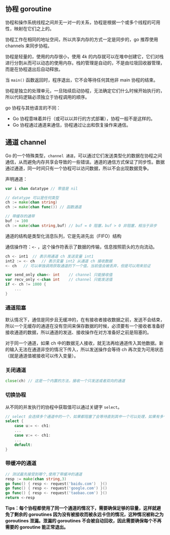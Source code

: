 ## 协程 goroutine

协程和操作系统线程之间并无一对一的关系，协程是根据一个或多个线程的可用性，映射在它们之上的。

协程工作在相同的地址空间，所以共享内存的方式一定是同步的，go 推荐使用 channels 来同步协程。

协程是轻量的，使用的内存很小，使用 4k 的内存就可以在堆中创建它，它们对栈进行分割从而可以动态的使用内存。栈的管理是自动的，不是由垃圾回收器管理，而是在协程退出后自动释放。

当 `main()` 函数返回时，程序退出，它不会等待任何其他非 main 协程的结束。

协程是独立的处理单元，一旦陆续启动协程，无法确定它们什么时候开始执行的，所以代码逻辑必须独立于协程调用的顺序。

go 协程与其他语言的不同：

- Go 协程意味着并行（或可以以并行的方式部署），协程一般不是这样的。
- Go 协程通过通道来通信，协程通过让出和恢复操作来通信。

## 通道 channel

Go 的一个特殊类型，`channel 通道`，可以通过它们发送类型化的数据在协程之间通信，从而避免内存共享会导致的一些错误。通道的通信方式保证了同步性。数据通过通道，同一时间只有一个协程可以访问数据，所以不会出现数据竞争。

声明通道：

```go
var i chan datatype	// 零值是 nil

// datatype 可以是任何类型
ch := make(chan string)
ch := make(chan func()) // 函数通道

// 带缓存的通带
buf := 100
ch := make(chan string,buf) // buf = 0 阻塞，buf > 0 非阻塞，相当于异步
```

通道的结构是类型化消息队列，它是先进先出（FIFO）结构

通信操作符：`<-` ，这个操作符表示了数据的传输，信息按照箭头的方向流动。

```go
ch <- int1 	// 表示用通道 ch 发送变量 int1
int2 := <- ch	// 表示变量 int2 从通道 ch 接收数据
<- ch	// 可以单独调用获取通道的下一个值，当前值会被丢弃，但是可以用来验证

var send_only chan<- int	// channel 只能接收值
var recv_only <-chan int	// channel 只能发送值
if <- ch != 1000 {
    ...
}
```

### 通道阻塞

默认情况下，通信是同步且无缓冲的，在有接收者接收数据之前，发送不会结束，所以一个无缓存的通道在没有空间来保存数据的时候，必须要有一个接收者准备好接收通道的数据，所以通道的发送、接收操作在对方准备好之前是阻塞的。

对于同一个通道，如果 ch 中的数据无人接收，就无法再给通道传入其他数据。新的输入无法在通道非空的情况下传入，所以发送操作会等待 ch 再次变为可用状态（就是通道值被接收可以传入变量）。

### 关闭通道

```go
close(ch) // 这是一个内置的方法，接收一个只发送或者双向的通道
```

### 切换协程

从不同的并发执行的协程中获取值可以通过关键字 `select`。

```go
// select 会选择多个通道中的一个，如果都阻塞了会等待直到其中一个可以处理，如果有多个随机选择一个，如果没有通道操作可以处理并且有 default 语句，就会执行 default。
select {
    case u:= <- ch1:
    ...
    case v:= <- ch1:
    ...
    default:
}
```

### 带缓冲的通道

```go
// 测试最先接受到哪个,使用了带缓冲的通道
resp := make(chan string,3)
go func() { resp <- request('baidu.com')  }()
go func() { resp <- request('google.com') }()
go func() { resp <- request('taobao.com') }()
return <-resp
```

**Tips：每个协程都使用了同一个通道的情况下，需要确保足够的容量，这样就避免了剩余的 goroutines 因为没有被接收而被永远卡住的情况，这种情况被称之为 goroutines 泄漏。泄漏的 goroutines 不会被自动回收，因此需要确保每个不再需要的 goroutine 能正常退出。**

